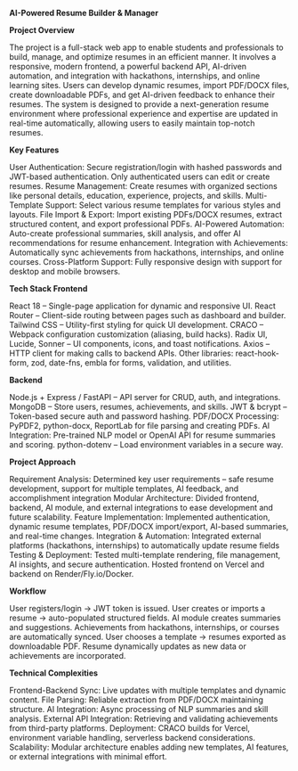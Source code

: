 **AI-Powered Resume Builder & Manager**

**Project Overview**

The project is a full-stack web app to enable students and professionals to build, manage, and optimize resumes in an efficient manner. It involves a responsive, modern frontend, a powerful backend API, AI-driven automation, and integration with hackathons, internships, and online learning sites. Users can develop dynamic resumes, import PDF/DOCX files, create downloadable PDFs, and get AI-driven feedback to enhance their resumes.
The system is designed to provide a next-generation resume environment where professional experience and expertise are updated in real-time automatically, allowing users to easily maintain top-notch resumes.

**Key Features**

User Authentication: Secure registration/login with hashed passwords and JWT-based authentication. Only authenticated users can edit or create resumes.
Resume Management: Create resumes with organized sections like personal details, education, experience, projects, and skills.
Multi-Template Support: Select various resume templates for various styles and layouts.
File Import & Export: Import existing PDFs/DOCX resumes, extract structured content, and export professional PDFs.
AI-Powered Automation: Auto-create professional summaries, skill analysis, and offer AI recommendations for resume enhancement.
Integration with Achievements: Automatically sync achievements from hackathons, internships, and online courses.
Cross-Platform Support: Fully responsive design with support for desktop and mobile browsers.

**Tech Stack
Frontend**

React 18 – Single-page application for dynamic and responsive UI.
React Router – Client-side routing between pages such as dashboard and builder.
Tailwind CSS – Utility-first styling for quick UI development.
CRACO – Webpack configuration customization (aliasing, build hacks).
Radix UI, Lucide, Sonner – UI components, icons, and toast notifications.
Axios – HTTP client for making calls to backend APIs.
Other libraries: react-hook-form, zod, date-fns, embla for forms, validation, and utilities.

**Backend**

Node.js + Express / FastAPI – API server for CRUD, auth, and integrations.
MongoDB – Store users, resumes, achievements, and skills.
JWT & bcrypt – Token-based secure auth and password hashing.
PDF/DOCX Processing: PyPDF2, python-docx, ReportLab for file parsing and creating PDFs.
AI Integration: Pre-trained NLP model or OpenAI API for resume summaries and scoring.
python-dotenv – Load environment variables in a secure way.

**Project Approach**

Requirement Analysis: Determined key user requirements – safe resume development, support for multiple templates, AI feedback, and accomplishment integration
Modular Architecture: Divided frontend, backend, AI module, and external integrations to ease development and future scalability.
Feature Implementation: Implemented authentication, dynamic resume templates, PDF/DOCX import/export, AI-based summaries, and real-time changes.
Integration & Automation: Integrated external platforms (hackathons, internships) to automatically update resume fields
Testing & Deployment: Tested multi-template rendering, file management, AI insights, and secure authentication. Hosted frontend on Vercel and backend on Render/Fly.io/Docker.

**Workflow**

User registers/login → JWT token is issued.
User creates or imports a resume → auto-populated structured fields.
AI module creates summaries and suggestions.
Achievements from hackathons, internships, or courses are automatically synced.
User chooses a template → resumes exported as downloadable PDF.
Resume dynamically updates as new data or achievements are incorporated.

**Technical Complexities**

Frontend-Backend Sync: Live updates with multiple templates and dynamic content.
File Parsing: Reliable extraction from PDF/DOCX maintaining structure.
AI Integration: Async processing of NLP summaries and skill analysis.
External API Integration: Retrieving and validating achievements from third-party platforms.
Deployment: CRACO builds for Vercel, environment variable handling, serverless backend considerations.
Scalability: Modular architecture enables adding new templates, AI features, or external integrations with minimal effort.
